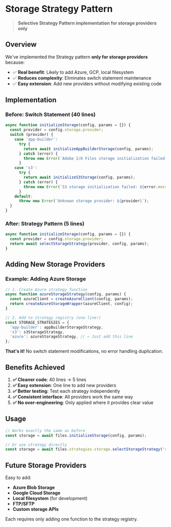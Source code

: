 # Storage Strategy Pattern

> **Selective Strategy Pattern implementation for storage providers only**

## Overview

We've implemented the Strategy pattern **only for storage providers** because:

- ✅ **Real benefit**: Likely to add Azure, GCP, local filesystem
- ✅ **Reduces complexity**: Eliminates switch statement maintenance  
- ✅ **Easy extension**: Add new providers without modifying existing code

## Implementation

### Before: Switch Statement (40 lines)

```javascript
async function initializeStorage(config, params = {}) {
  const provider = config.storage.provider;
  switch (provider) {
    case 'app-builder':
      try {
        return await initializeAppBuilderStorage(config, params);
      } catch (error) {
        throw new Error(`Adobe I/O Files storage initialization failed: ${error.message}`);
      }
    case 's3':
      try {
        return await initializeS3Storage(config, params);
      } catch (error) {
        throw new Error(`S3 storage initialization failed: ${error.message}`);
      }
    default:
      throw new Error(`Unknown storage provider: ${provider}`);
  }
}
```

### After: Strategy Pattern (5 lines)

```javascript
async function initializeStorage(config, params = {}) {
  const provider = config.storage.provider;
  return await selectStorageStrategy(provider, config, params);
}
```

## Adding New Storage Providers

### Example: Adding Azure Storage

```javascript
// 1. Create Azure strategy function
async function azureStorageStrategy(config, params) {
  const azureClient = createAzureClient(config, params);
  return createAzureStorageWrapper(azureClient, config);
}

// 2. Add to strategy registry (one line!)
const STORAGE_STRATEGIES = {
  'app-builder': appBuilderStorageStrategy,
  's3': s3StorageStrategy,
  'azure': azureStorageStrategy, // ← Just add this line
};
```

**That's it!** No switch statement modifications, no error handling duplication.

## Benefits Achieved

1. **✅ Cleaner code**: 40 lines → 5 lines
2. **✅ Easy extension**: One line to add new providers
3. **✅ Better testing**: Test each strategy independently
4. **✅ Consistent interface**: All providers work the same way
5. **✅ No over-engineering**: Only applied where it provides clear value

## Usage

```javascript
// Works exactly the same as before
const storage = await files.initializeStorage(config, params);

// Or use strategy directly
const storage = await files.strategies.storage.selectStorageStrategy('s3', config, params);
```

## Future Storage Providers

Easy to add:

- **Azure Blob Storage**
- **Google Cloud Storage**  
- **Local filesystem** (for development)
- **FTP/SFTP**
- **Custom storage APIs**

Each requires only adding one function to the strategy registry.

